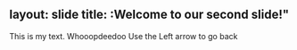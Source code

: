 layout: slide
title: :Welcome to our second slide!"
---
This is my text. Whooopdeedoo
Use the Left arrow to go back
